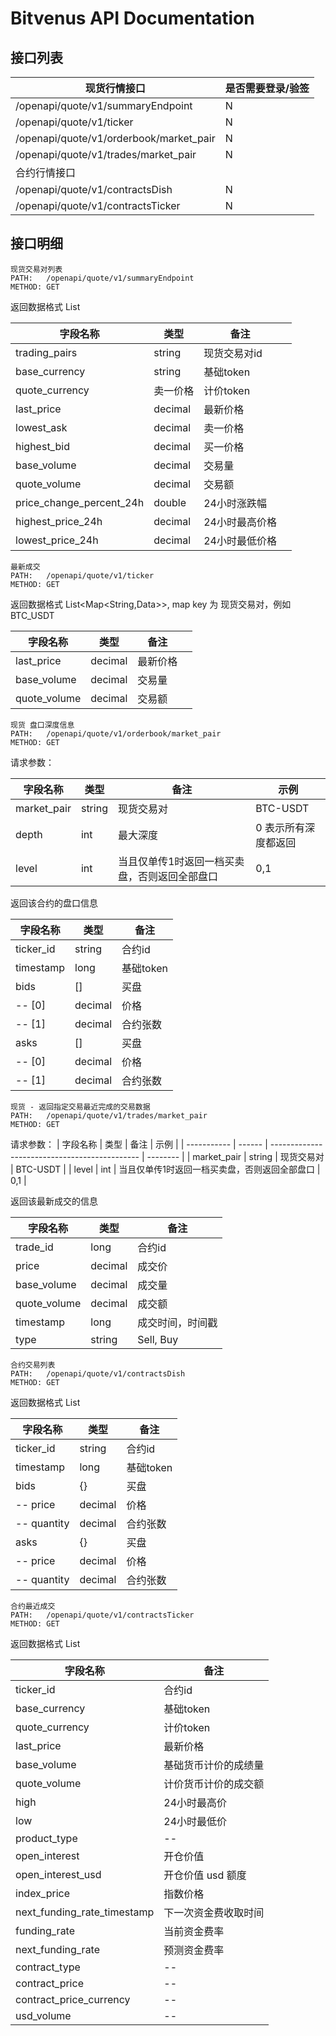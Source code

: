 # Bitvenus API Documentation

## 接口列表

|              现货行情接口               | 是否需要登录/验签 |
| --------------------------------------- | ----------------- |
| /openapi/quote/v1/summaryEndpoint       | N                 |
| /openapi/quote/v1/ticker                | N                 |
| /openapi/quote/v1/orderbook/market_pair | N                 |
| /openapi/quote/v1/trades/market_pair    | N                 |
| 合约行情接口                            |                   |
| /openapi/quote/v1/contractsDish         | N                 |
| /openapi/quote/v1/contractsTicker       | N                 |

## 接口明细

```
现货交易对列表
PATH:   /openapi/quote/v1/summaryEndpoint
METHOD: GET
```

返回数据格式 List

|         字段名称         |   类型   |      备注      |     |
| ------------------------ | -------- | -------------- | --- |
| trading_pairs            | string   | 现货交易对id   |     |
| base_currency            | string   | 基础token      |     |
| quote_currency           | 卖一价格 | 计价token      |     |
| last_price               | decimal  | 最新价格       |     |
| lowest_ask               | decimal  | 卖一价格       |     |
| highest_bid              | decimal  | 买一价格       |     |
| base_volume              | decimal  | 交易量         |     |
| quote_volume             | decimal  | 交易额         |     |
| price_change_percent_24h | double   | 24小时涨跌幅   |     |
| highest_price_24h        | decimal  | 24小时最高价格 |     |
| lowest_price_24h         | decimal  | 24小时最低价格 |     |


```
最新成交
PATH:   /openapi/quote/v1/ticker
METHOD: GET
```

返回数据格式 List<Map<String,Data>>, map key 为 现货交易对，例如 BTC_USDT

|   字段名称   |  类型   |   备注   |     |
| ------------ | ------- | -------- | --- |
| last_price   | decimal | 最新价格 |     |
| base_volume  | decimal | 交易量   |     |
| quote_volume | decimal | 交易额   |     |

```
现货 盘口深度信息
PATH:   /openapi/quote/v1/orderbook/market_pair
METHOD: GET
```

请求参数：

| 字段名称    |类型    | 备注                                          | 示例                 |
| ----------- | ------ | --------------------------------------------- | -------------------- |
| market_pair | string | 现货交易对                                    | BTC-USDT             |
| depth       | int    | 最大深度                                      | 0 表示所有深度都返回 |
| level       | int    | 当且仅单传1时返回一档买卖盘，否则返回全部盘口 | 0,1                  |

返回该合约的盘口信息

| 字段名称  |  类型   |   备注    | 
| --------- | ------- | --------- | 
| ticker_id | string  | 合约id    | 
| timestamp | long    | 基础token | 
| bids      | []      | 买盘      | 
| --   [0]  | decimal | 价格      | 
| --   [1]  | decimal | 合约张数  | 
| asks      | []      | 买盘      | 
| --   [0]  | decimal | 价格      | 
| --   [1]  | decimal | 合约张数  | 


```
现货 - 返回指定交易最近完成的交易数据
PATH:   /openapi/quote/v1/trades/market_pair
METHOD: GET
```

请求参数：
|  字段名称   |  类型  |                     备注                      |   示例   |
| ----------- | ------ | --------------------------------------------- | -------- |
| market_pair | string | 现货交易对                                    | BTC-USDT |
| level       | int    | 当且仅单传1时返回一档买卖盘，否则返回全部盘口 | 0,1      |

返回该最新成交的信息

|   字段名称   |  类型   |       备注       |
| ------------ | ------- | ---------------- |
| trade_id     | long    | 合约id           |
| price        | decimal | 成交价           |
| base_volume  | decimal | 成交量           |
| quote_volume | decimal | 成交额           |
| timestamp    | long    | 成交时间，时间戳 |
| type         | string  | Sell, Buy        |


```
合约交易列表
PATH:   /openapi/quote/v1/contractsDish
METHOD: GET
```

返回数据格式 List

|   字段名称    |  类型   |   备注    | 
| ------------- | ------- | --------- | 
| ticker_id     | string  | 合约id    | 
| timestamp     | long    | 基础token | 
| bids          | {}      | 买盘      | 
| --   price    | decimal | 价格      | 
| --   quantity | decimal | 合约张数  | 
| asks          | {}      | 买盘      | 
| --  price     | decimal | 价格      | 
| --   quantity | decimal | 合约张数  | 


```
合约最近成交
PATH:   /openapi/quote/v1/contractsTicker
METHOD: GET
```
返回数据格式 List

|          字段名称           |         备注         | 
| --------------------------- | -------------------- | 
| ticker_id                   | 合约id               | 
| base_currency               | 基础token            | 
| quote_currency              | 计价token            | 
| last_price                  | 最新价格             | 
| base_volume                 | 基础货币计价的成绩量 | 
| quote_volume                | 计价货币计价的成交额 | 
| high                        | 24小时最高价         | 
| low                         | 24小时最低价         | 
| product_type                | --                   | 
| open_interest               | 开仓价值             | 
| open_interest_usd           | 开仓价值 usd 额度    | 
| index_price                 | 指数价格             | 
| next_funding_rate_timestamp | 下一次资金费收取时间 | 
| funding_rate                | 当前资金费率         | 
| next_funding_rate           | 预测资金费率         | 
| contract_type               | --                   | 
| contract_price              | --                   | 
| contract_price_currency     | --                   | 
| usd_volume                  | --                   | 